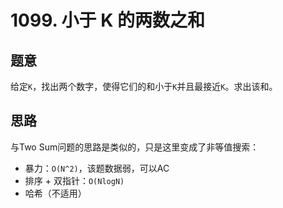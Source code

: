 # 1099. 小于 K 的两数之和

## 题意

给定`K`，找出两个数字，使得它们的和小于`K`并且最接近`K`。求出该和。

## 思路

与Two Sum问题的思路是类似的，只是这里变成了非等值搜索：

- 暴力：`O(N^2)`，该题数据弱，可以AC
- 排序 + 双指针：`O(NlogN)`
- 哈希（不适用）
